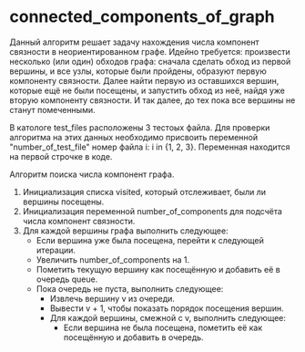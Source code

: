 # connected_components_of_graph
Данный алгоритм решает задачу нахождения числа компонент связности в неориентированном графе.
    Идейно требуется: произвести несколько (или один) обходов графа: сначала сделать обход из первой вершины, и все узлы, которые были пройдены, образуют первую компоненту связности. Далее найти первую из оставшихся вершин, которые ещё не были посещены, и запустить обход из неё, найдя уже вторую компоненту связности. И так далее, до тех пока все вершины не станут помеченными.

В катологе test_files расположены 3 тестоых файла. Для проверки алгоритма на этих данных необходимо присвоить переменной "number_of_test_file" номер файла i: i in {1, 2, 3}. Переменная находится на первой строчке в коде.

Алгоритм поиска числа компонент графа.
1. Инициализация списка visited, который отслеживает, были ли вершины посещены.
2. Инициализация переменной number_of_components для подсчёта числа компонент связности.
3. Для каждой вершины графа выполнить следующее:
    - Если вершина уже была посещена, перейти к следующей итерации.
    - Увеличить number_of_components на 1.
    - Пометить текущую вершину как посещённую и добавить её в очередь queue.
    - Пока очередь не пуста, выполнить следующее:
        - Извлечь вершину v из очереди.
        - Вывести v + 1, чтобы показать порядок посещения вершин.
        - Для каждой вершины, смежной с v, выполнить следующее:
            - Если вершина не была посещена, пометить её как посещённую и добавить в очередь.
